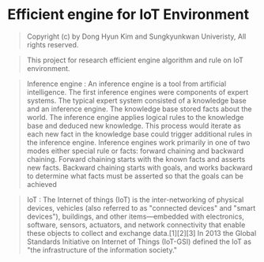 
Efficient engine for IoT Environment
====================================


>Copyright (c) by Dong Hyun Kim and Sungkyunkwan Univeristy, All rights reserved.
  

>This project for research efficient engine algorithm and rule on IoT environment.
    
>Inference engine : An inference engine is a tool from artificial intelligence. The first inference engines were components of expert systems. The typical expert system consisted of a knowledge base and an inference engine. The knowledge base stored facts about the world. The inference engine applies logical rules to the knowledge base and deduced new knowledge. This process would iterate as each new fact in the knowledge base could trigger additional rules in the inference engine. Inference engines work primarily in one of two modes either special rule or facts: forward chaining and backward chaining. Forward chaining starts with the known facts and asserts new facts. Backward chaining starts with goals, and works backward to determine what facts must be asserted so that the goals can be achieved

>IoT : The Internet of things (IoT) is the inter-networking of physical devices, vehicles (also referred to as "connected devices" and "smart devices"), buildings, and other items—embedded with electronics, software, sensors, actuators, and network connectivity that enable these objects to collect and exchange data.[1][2][3] In 2013 the Global Standards Initiative on Internet of Things (IoT-GSI) defined the IoT as "the infrastructure of the information society."


